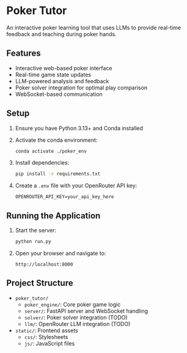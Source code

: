 # Poker Tutor

An interactive poker learning tool that uses LLMs to provide real-time feedback and teaching during poker hands.

## Features

- Interactive web-based poker interface
- Real-time game state updates
- LLM-powered analysis and feedback
- Poker solver integration for optimal play comparison
- WebSocket-based communication

## Setup

1. Ensure you have Python 3.13+ and Conda installed
2. Activate the conda environment:
   ```bash
   conda activate ./poker_env
   ```

3. Install dependencies:
   ```bash
   pip install -r requirements.txt
   ```

4. Create a `.env` file with your OpenRouter API key:
   ```
   OPENROUTER_API_KEY=your_api_key_here
   ```

## Running the Application

1. Start the server:
   ```bash
   python run.py
   ```

2. Open your browser and navigate to:
   ```
   http://localhost:8000
   ```

## Project Structure

- `poker_tutor/`
  - `poker_engine/`: Core poker game logic
  - `server/`: FastAPI server and WebSocket handling
  - `solver/`: Poker solver integration (TODO)
  - `llm/`: OpenRouter LLM integration (TODO)
- `static/`: Frontend assets
  - `css/`: Stylesheets
  - `js/`: JavaScript files